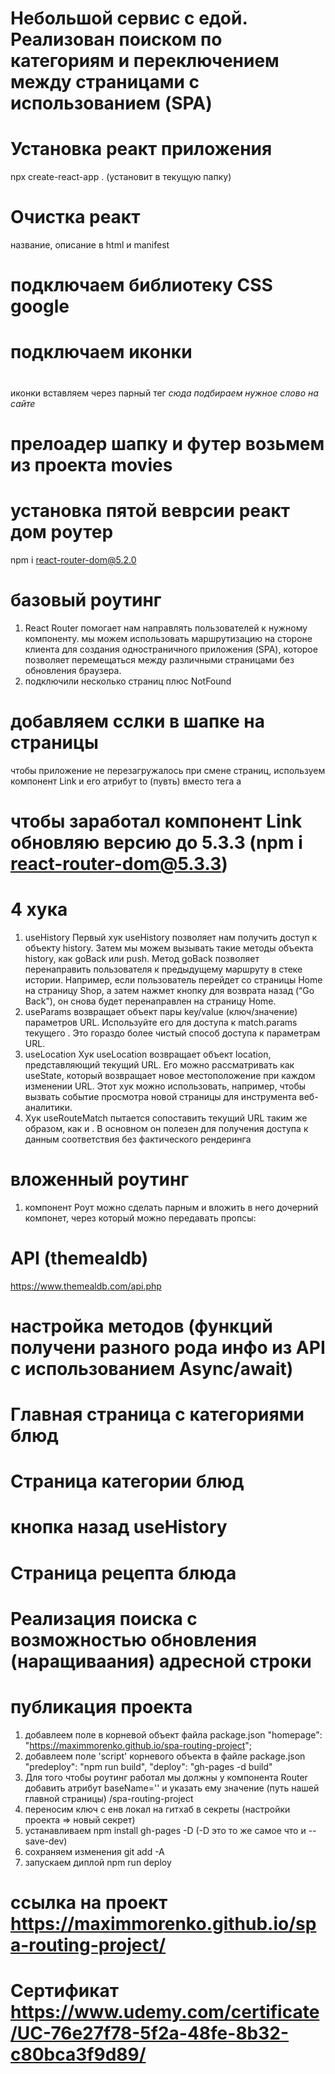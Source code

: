 # Небольшой сервис с едой. Реализован поиском по категориям и переключением между страницами с использованием (SPA)

# Установка реакт приложения
npx create-react-app . (установит в текущую папку)
# Очистка реакт
название, описание в html и manifest
# подключаем библиотеку CSS google

# <link rel="stylesheet" href="https://cdnjs.cloudflare.com/ajax/libs/materialize/1.0.0/css/materialize.min.css">

# подключаем иконки

# <link href="https://fonts.googleapis.com/icon?family=Material+Icons" rel="stylesheet">

иконки вставляем через парный тег <i class="material-icons">сюда подбираем нужное слово на сайте</i>

# прелоадер шапку и футер возьмем из проекта movies

# установка пятой веврсии реакт дом роутер
npm i react-router-dom@5.2.0

# базовый роутинг
1. React Router помогает нам направлять пользователей к нужному компоненту.
мы можем использовать маршрутизацию на стороне клиента для создания одностраничного приложения (SPA), 
которое позволяет перемещаться между различными страницами без обновления браузера.
2. подключили несколько страниц плюс NotFound


# добавляем сслки в шапке на страницы
чтобы приложение не перезагружалось при смене страниц, используем компонент Link и его атрибут to (пувть) вместо тега а

# чтобы заработал компонент Link обновляю версию до 5.3.3 (npm i react-router-dom@5.3.3)

# 4 хука
1. useHistory Первый хук useHistory позволяет нам получить доступ к объекту history. Затем мы можем вызывать такие методы объекта history, как goBack или push. Метод goBack позволяет перенаправить пользователя к предыдущему маршруту в стеке истории. Например, если пользователь перейдет со страницы Home на страницу Shop, а затем нажмет кнопку для возврата назад (“Go Back”), он снова будет перенаправлен на страницу Home.
2. useParams возвращает объект пары key/value (ключ/значение) параметров URL. Используйте его для доступа к match.params 
текущего <Route>. Это гораздо более чистый способ доступа к параметрам URL.
3. useLocation Хук useLocation возвращает объект location, представляющий текущий URL. Его можно рассматривать как useState, который возвращает новое местоположение при каждом изменении URL. Этот хук можно использовать, например, чтобы вызвать событие просмотра новой страницы для инструмента веб-аналитики.
4. Хук useRouteMatch пытается сопоставить текущий URL таким же образом, как и <Route>. В основном он полезен для получения доступа к данным соответствия без фактического рендеринга <Route>

# вложенный роутинг
1. компонент Роут можно сделать парным и вложить в него дочерний компонет, через который можно передавать пропсы:
<Route exact path='/'>
    <Home cb={cb}/>
<Roure>

# API (themealdb)
https://www.themealdb.com/api.php
# настройка методов (функций получени разного рода инфо из API с использованием Async/await)

# Главная страница с категориями блюд

# Cтраница категории блюд

# кнопка назад useHistory

# Cтраница рецепта блюда

# Реализация поиска с возможностью обновления (наращиваания) адресной строки

# публикация проекта
1. добавлеем поле в корневой объект файла package.json 
"homepage": "https://maximmorenko.github.io/spa-routing-project";
2. добавлеем поле 'script' корневого объекта в файле package.json
"predeploy": "npm run build",
"deploy": "gh-pages -d build"
3. Для того чтобы роутинг работал мы должны у компонента Router добавить атрибут baseName=''
 и указать ему значение (путь нашей главной страницы) /spa-routing-project
4. переносим ключ с енв локал на гитхаб в секреты (настройки проекта => новый секрет)
5. устанавливаем npm install gh-pages -D (-D это то же самое что и --save-dev)
6. сохраняем изменения git add -A
7. запускаем диплой npm run deploy
# ссылка на проект https://maximmorenko.github.io/spa-routing-project/

# Сертификат https://www.udemy.com/certificate/UC-76e27f78-5f2a-48fe-8b32-c80bca3f9d89/


